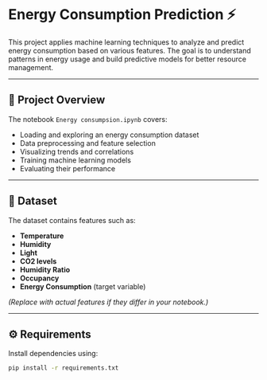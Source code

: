 # Energy Consumption Prediction ⚡

This project applies machine learning techniques to analyze and predict energy consumption based on various features. The goal is to understand patterns in energy usage and build predictive models for better resource management.

---

## 📌 Project Overview
The notebook `Energy consumpsion.ipynb` covers:
- Loading and exploring an energy consumption dataset  
- Data preprocessing and feature selection  
- Visualizing trends and correlations  
- Training machine learning models  
- Evaluating their performance  

---

## 📂 Dataset
The dataset contains features such as:
- **Temperature**  
- **Humidity**  
- **Light**  
- **CO2 levels**  
- **Humidity Ratio**  
- **Occupancy**  
- **Energy Consumption** (target variable)  

*(Replace with actual features if they differ in your notebook.)*

---

## ⚙️ Requirements
Install dependencies using:

```bash
pip install -r requirements.txt
